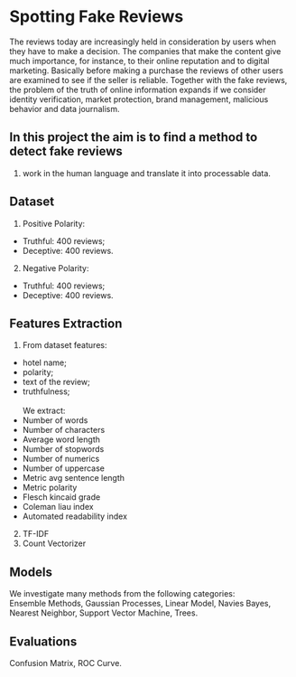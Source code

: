 # Spotting Fake Reviews
The reviews today are increasingly held in consideration by users when they have to make a decision. 
The companies that make the content give much importance, for instance, to their online reputation and to digital marketing. 
Basically before making a purchase the reviews of other users are examined to see if the seller is reliable. 
Together with the fake reviews, the problem of the truth of online information expands if we consider identity verification, market protection, brand management, malicious behavior and data journalism.

## In this project the aim is to find a method to detect fake reviews
1. work in the human language and translate it into processable data.

## Dataset
1. Positive Polarity:
- Truthful: 400 reviews;
- Deceptive: 400 reviews.
2. Negative Polarity:
- Truthful: 400 reviews;
- Deceptive: 400 reviews.

## Features Extraction
1. From dataset features:
- hotel name;
- polarity;
- text of the review;
- truthfulness; <br> <br>
We extract: <br>
- Number of words
- Number of characters
- Average word length
- Number of stopwords
- Number of numerics
- Number of uppercase
- Metric avg sentence length
- Metric polarity
- Flesch kincaid grade
- Coleman liau index
- Automated readability index

2. TF-IDF
3. Count Vectorizer

## Models
We investigate many methods from the following categories: <br>
Ensemble Methods, Gaussian Processes, Linear Model, Navies Bayes, Nearest Neighbor, Support Vector Machine, Trees.

## Evaluations
Confusion Matrix, ROC Curve.
